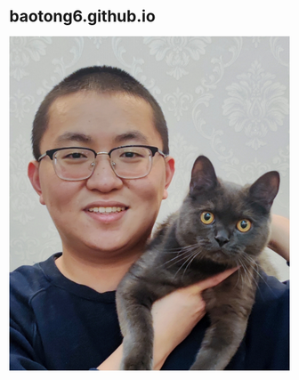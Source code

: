 # baotong6.github.io

![profile](https://github.com/baotong6/baotong6.github.io/blob/main/thumbnail.png)

